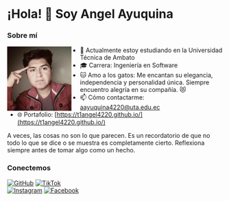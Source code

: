 # ¡Hola! 👋 Soy Angel Ayuquina

### Sobre mí
<img src="fotoUta.jpg" align="left" width="150" style="margin-right: 20px;" />

- 💼 Actualmente estoy estudiando en la Universidad Técnica de Ambato
- 🎓 Carrera: Ingeniería en Software
- 🐱 Amo a los gatos: Me encantan su elegancia, independencia y personalidad única. Siempre encuentro alegría en su compañía. 😻
- 📫 Cómo contactarme: aayuquina4220@uta.edu.ec  
- 🌐 Portafolio: [https://t1angel4220.github.io/](https://t1angel4220.github.io/)

A veces, las cosas no son lo que parecen. Es un recordatorio de que no todo lo que se dice o se muestra es completamente cierto. Reflexiona siempre antes de tomar algo como un hecho.


### Conectemos
[![GitHub](https://img.shields.io/badge/GitHub-%2312100E.svg?style=for-the-badge&logo=github&logoColor=white)](https://github.com/T1Angel4220)
[![TikTok](https://img.shields.io/badge/TikTok-%23000000.svg?style=for-the-badge&logo=tiktok&logoColor=white)](https://www.tiktok.com/@engel_kiske)  
[![Instagram](https://img.shields.io/badge/Instagram-%23E4405F.svg?style=for-the-badge&logo=instagram&logoColor=white)](https://www.instagram.com/derhalloman21)
[![Facebook](https://img.shields.io/badge/Facebook-%231877F2.svg?style=for-the-badge&logo=facebook&logoColor=white)](https://www.facebook.com/angel.ayuquina123/)
